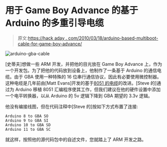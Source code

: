 # 用于 Game Boy Advance 的基于 Arduino 的多重引导电缆

> 原文:[https://hack aday . com/2010/03/18/arduino-based-multiboot-cable-for-game-boy-advance/](https://hackaday.com/2010/03/18/arduino-based-multiboot-cable-for-game-boy-advance/)

![](../Images/c02fa6e1e2dd0230e235e7dbc8c229ca.png "arduino-gba-cable")

[史蒂夫]想做一些 ARM 开发，并把他的目光放在 Game Boy Advance 上，作为一个开发包。为了把他的代码放到设备上，他制作了一条基于 Arduino 的通信电缆。由于 GBA 使用一种特殊的 16 位串行通信协议，因此有必要使用微控制器。这种电缆是几年前由[Matt Evans]开发的基于[8051 的电缆](http://axio.ms/projects/GBA/)的改进。[Steve 的]通过为 Arduino 移植 8051 汇编程序使其工作，但我们建议在他的硬件设置中添加一个电平转换器，以从 Arduino 的 5v 逻辑下降到 GBA 期望的 3.3v 逻辑。

他没有编接线图，但在代码注释中[Steve 的]按如下方式布置了连接:

```
Arduino 8 to GBA SO
Arduino 9 to GBA SI
Arduino 10 to GBA SD
Arduino 11 to GBA SC
```

就这样，按照他的源代码包中的自述文件，您就踏上了 ARM 开发之路。